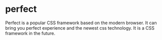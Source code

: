 # perfect
Perfect is a popular CSS framework based on the modern browser. It can bring you perfect experience and the newest css technology. It is a CSS framework in the future.

